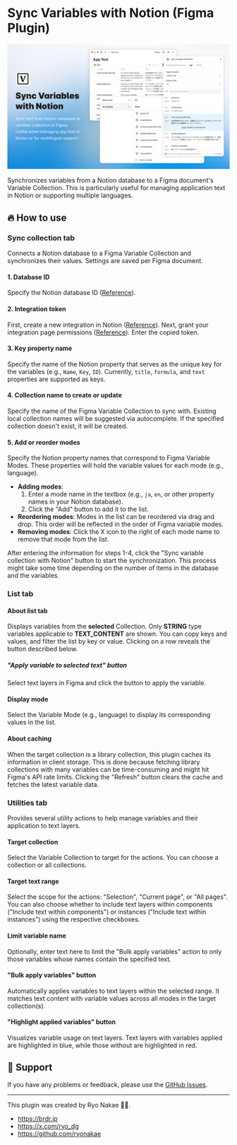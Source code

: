 # Sync Variables with Notion (Figma Plugin)

![](./cover.png)

Synchronizes variables from a Notion database to a Figma document's Variable Collection.
This is particularly useful for managing application text in Notion or supporting multiple languages.

## 🔥 How to use

### Sync collection tab
Connects a Notion database to a Figma Variable Collection and synchronizes their values. Settings are saved per Figma document.

#### 1. Database ID
Specify the Notion database ID ([Reference](https://developers.notion.com/reference/retrieve-a-database)).

#### 2. Integration token
First, create a new integration in Notion ([Reference](https://developers.notion.com/docs/create-a-notion-integration#create-your-integration-in-notion)).
Next, grant your integration page permissions ([Reference](https://developers.notion.com/docs/create-a-notion-integration#give-your-integration-page-permissions)).
Enter the copied token.

#### 3. Key property name
Specify the name of the Notion property that serves as the unique key for the variables (e.g., `Name`, `Key`, `ID`).
Currently, `title`, `formula`, and `text` properties are supported as keys.

#### 4. Collection name to create or update
Specify the name of the Figma Variable Collection to sync with. Existing local collection names will be suggested via autocomplete. If the specified collection doesn't exist, it will be created.

#### 5. Add or reorder modes
Specify the Notion property names that correspond to Figma Variable Modes. These properties will hold the variable values for each mode (e.g., language).

- **Adding modes**:
  1. Enter a mode name in the textbox (e.g., `ja`, `en`, or other property names in your Notion database).
  2. Click the "Add" button to add it to the list.
- **Reordering modes**: Modes in the list can be reordered via drag and drop. This order will be reflected in the order of Figma variable modes.
- **Removing modes**: Click the X icon to the right of each mode name to remove that mode from the list.

After entering the information for steps 1-4, click the "Sync variable collection with Notion" button to start the synchronization. This process might take some time depending on the number of items in the database and the variables.

### List tab
#### About list tab
Displays variables from the **selected** Collection. Only **STRING** type variables applicable to **TEXT_CONTENT** are shown. You can copy keys and values, and filter the list by key or value.
Clicking on a row reveals the button described below.

##### "Apply variable to selected text" button
Select text layers in Figma and click the button to apply the variable.

#### Display mode
Select the Variable Mode (e.g., language) to display its corresponding values in the list.

#### About caching
When the target collection is a library collection, this plugin caches its information in client storage.
This is done because fetching library collections with many variables can be time-consuming and might hit Figma's API rate limits.
Clicking the "Refresh" button clears the cache and fetches the latest variable data.

### Utilities tab
Provides several utility actions to help manage variables and their application to text layers.

#### Target collection
Select the Variable Collection to target for the actions. You can choose a collection or all collections.

#### Target text range
Select the scope for the actions: "Selection", "Current page", or "All pages".
You can also choose whether to include text layers within components ("Include text within components") or instances ("Include text within instances") using the respective checkboxes.

#### Limit variable name
Optionally, enter text here to limit the "Bulk apply variables" action to only those variables whose names contain the specified text.

#### "Bulk apply variables" button
Automatically applies variables to text layers within the selected range. It matches text content with variable values across all modes in the target collection(s).

#### "Highlight applied variables" button
Visualizes variable usage on text layers. Text layers with variables applied are highlighted in blue, while those without are highlighted in red.

## 📮 Support

If you have any problems or feedback, please use the [GitHub Issues](https://github.com/ryonakae/figma-plugin-sync-variables-with-notion/issues).

---

This plugin was created by Ryo Nakae 🙎‍♂️.

- https://brdr.jp
- https://x.com/ryo_dg
- https://github.com/ryonakae